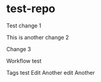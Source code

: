 # test-repo

Test change 1

This is another change 2

Change 3

Workflow test

Tags test
Edit
Another edit
Another